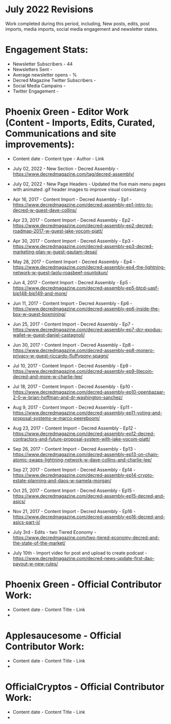 # July 2022 Revisions
Work completed during this period, including, New posts, edits, post imports, media imports, social media engagement and newsletter states.

# Engagement Stats:
* Newsletter Subscribers - 44
* Newsletters Sent - 
* Average newsletter opens - %
* Decred Magazine Twitter Subscribers -
* Social Media Campains - 
* Twitter Engagement - 


# Phoenix Green - Editor Work (Content - Imports, Edits, Curated, Communications and site improvements):
* Content date - Content type - Author - Link
* July 02, 2022 - New Section - Decred Assembly - https://www.decredmagazine.com/tag/decred-assembly/
* July 02, 2022 - New Page Headers - Updated the five main menu pages with animated .gif header images to improve visual consistancy

* Apr 16, 2017 - Content Import - Decred Assembly - Ep1 - https://www.decredmagazine.com/decred-assembly-ep1-intro-to-decred-w-guest-dave-collins/
* Apr 23, 2017 - Content Import - Decred Assembly - Ep2 - https://www.decredmagazine.com/decred-assembly-ep2-decred-roadmap-2017-w-guest-jake-yocom-piatt/
* Apr 30, 2017 - Content Import - Decred Assembly - Ep3 - https://www.decredmagazine.com/decred-assembly-ep3-decred-marketing-plan-w-guest-gautam-desai/
* May 28, 2017 - Content Import - Decred Assembly - Ep4 - https://www.decredmagazine.com/decred-assembly-ep4-the-lightning-network-w-guest-laolu-roasbeef-osuntokun/
* Jun 4, 2017 - Content Import - Decred Assembly - Ep5 - https://www.decredmagazine.com/decred-assembly-ep5-btcd-uasf-bip148-bip149-and-more/
* Jun 11, 2017 - Content Import - Decred Assembly - Ep6 - https://www.decredmagazine.com/decred-assembly-ep6-inside-the-box-w-guest-boxmining/
* Jun 25, 2017 - Content Import - Decred Assembly - Ep7 - https://www.decredmagazine.com/decred-assembly-ep7-dcr-exodus-wallet-w-guest-daniel-castagnoli/
* Jun 30, 2017 - Content Import - Decred Assembly - Ep8 - https://www.decredmagazine.com/decred-assembly-ep8-monero-privacy-w-guest-riccardo-fluffypony-spagni/
* Jul 10, 2017 - Content Import - Decred Assembly - Ep9 - https://www.decredmagazine.com/decred-assembly-ep9-litecoin-decred-and-more-w-charlie-lee/
* Jul 18, 2017 - Content Import - Decred Assembly - Ep10 - https://www.decredmagazine.com/decred-assembly-ep10-openbazaar-2-0-w-brian-hoffman-and-dr-washington-sanchez/
* Aug 9, 2017 - Content Import - Decred Assembly - Ep11 - https://www.decredmagazine.com/decred-assembly-ep11-voting-and-proposal-systems-w-marco-peereboom/
* Aug 23, 2017 - Content Import - Decred Assembly - Ep12 - https://www.decredmagazine.com/decred-assembly-ep12-decred-contractors-and-future-proposal-system-with-jake-yocom-piatt/
* Sep 26, 2017 - Content Import - Decred Assembly - Ep13 - https://www.decredmagazine.com/decred-assembly-ep13-on-chain-atomic-swaps-lightning-network-w-dave-collins-and-charlie-lee/
* Sep 27, 2017 - Content Import - Decred Assembly - Ep14 - https://www.decredmagazine.com/decred-assembly-ep14-crypto-estate-planning-and-daos-w-pamela-morgan/
* Oct 25, 2017 - Content Import - Decred Assembly - Ep15 - https://www.decredmagazine.com/decred-assembly-ep15-decred-and-asics/
* Nov 21, 2017 - Content Import - Decred Assembly - Ep16 - https://www.decredmagazine.com/decred-assembly-ep16-decred-and-asics-part-ii/

* July 3rd - Edits - two Tiered Economy - https://www.decredmagazine.com/two-tiered-economy-decred-and-the-state-of-the-market/
* July 10th - Import video for post and upload to create podcast - https://www.decredmagazine.com/decred-news-update-first-dao-payout-w-new-rules/

# Phoenix Green - Official Contributor Work:
* Content date - Content Title - Link
* 

# Applesaucesome - Official Contributor Work:
* Content date - Content Title - Link
* 

# OfficialCryptos - Official Contributor Work:
* Content date - Content Title - Link
* 



